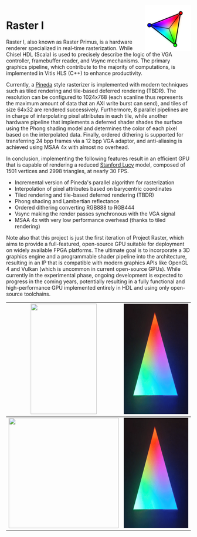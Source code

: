 <img src="logo.svg" align="right" width="125" height="125"/>

# Raster I
Raster I, also known as Raster Primus, is a hardware renderer specialized in real-time rasterization. While Chisel HDL (Scala) is used to precisely describe the logic of the VGA controller, framebuffer reader, and Vsync mechanisms. The primary graphics pipeline, which contribute to the majority of computations, is implemented in Vitis HLS (C++) to enhance productivity.

Currently, a [Pineda](https://www.cs.drexel.edu/~deb39/Classes/Papers/comp175-06-pineda.pdf) style rasterizer is implemented with modern techniques such as tiled rendering and tile-based deferred rendering (TBDR). The resolution can be configured to 1024x768 (each scanline thus represents the maximum amount of data that an AXI write burst can send), and tiles of size 64x32 are rendered successively. Furthermore, 8 parallel pipelines are in charge of interpolating pixel attributes in each tile, while another hardware pipeline that implements a deferred shader shades the surface using the Phong shading model and determines the color of each pixel based on the interpolated data. Finally, ordered dithering is supported for transferring 24 bpp frames via a 12 bpp VGA adaptor, and anti-aliasing is achieved using MSAA 4x with almost no overhead.

In conclusion, implementing the following features result in an efficient GPU that is capable of rendering a reduced [Stanford Lucy](https://github.com/alecjacobson/common-3d-test-models/blob/master/data/lucy.obj) model, composed of 1501 vertices and 2998 triangles, at nearly 30 FPS.

* Incremental version of Pineda's parallel algorithm for rasterization
* Interpolation of pixel attributes based on barycentric coordinates
* Tiled rendering and tile-based deferred rendering (TBDR)
* Phong shading and Lambertian reflectance
* Ordered dithering converting RGB888 to RGB444
* Vsync making the render passes synchronous with the VGA signal
* MSAA 4x with very low performance overhead (thanks to tiled rendering)

Note also that this project is just the first iteration of Project Raster, which aims to provide a full-featured, open-source GPU suitable for deployment on widely available FPGA platforms. The ultimate goal is to incorporate a 3D graphics engine and a programmable shader pipeline into the architecture, resulting in an IP that is compatible with modern graphics APIs like OpenGL 4 and Vulkan (which is uncommon in current open-source GPUs). While currently in the experimental phase, ongoing development is expected to progress in the coming years, potentially resulting in a fully functional and high-performance GPU implemented entirely in HDL and using only open-source toolchains.

|<img src="demo1.gif" width="180" height="300"/>|<img src="demo2.gif" width="300" height="300"/>|
|-----------------------------------------------|-----------------------------------------------|
|<img src="demo3.gif" width="300" height="300"/>|<img src="demo4.gif" width="300" height="300"/>|